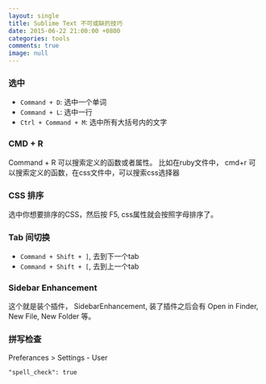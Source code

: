 ```yaml
---
layout: single
title: Sublime Text 不可或缺的技巧
date: 2015-06-22 21:00:00 +0800
categories: tools
comments: true
image: null
---
```


### 选中

- <code>Command + D</code>: 选中一个单词
- <code>Command + L</code>: 选中一行
- <code>Ctrl + Command + M</code>: 选中所有大括号内的文字

### CMD + R

Command + R 可以搜索定义的函数或者属性。
比如在ruby文件中， cmd+r 可以搜索定义的函数，在css文件中，可以搜索css选择器


### CSS 排序

选中你想要排序的CSS，然后按 F5, css属性就会按照字母排序了。

### Tab 间切换

- <code>Command + Shift + ]</code>,  去到下一个tab
- <code>Command + Shift + [</code>,  去到上一个tab

### Sidebar Enhancement

这个就是装个插件， SidebarEnhancement, 装了插件之后会有 Open in Finder, New File, New Folder 等。


### 拼写检查

Preferances > Settings - User

```
"spell_check": true
```
